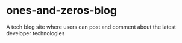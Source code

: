 # ones-and-zeros-blog
A tech blog site where users can post and comment about the latest developer technologies 

